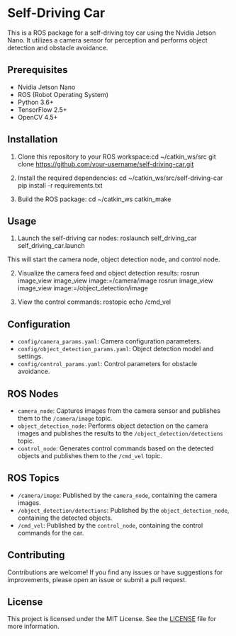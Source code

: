 # Self-Driving Car

This is a ROS package for a self-driving toy car using the Nvidia Jetson Nano. It utilizes a camera sensor for perception and performs object detection and obstacle avoidance.

## Prerequisites

- Nvidia Jetson Nano
- ROS (Robot Operating System)
- Python 3.6+
- TensorFlow 2.5+
- OpenCV 4.5+

## Installation

1. Clone this repository to your ROS workspace:cd ~/catkin_ws/src
git clone https://github.com/your-username/self-driving-car.git

2. Install the required dependencies:
cd ~/catkin_ws/src/self-driving-car
pip install -r requirements.txt

3. Build the ROS package:
cd ~/catkin_ws
catkin_make

## Usage

1. Launch the self-driving car nodes:
roslaunch self_driving_car self_driving_car.launch

This will start the camera node, object detection node, and control node.

2. Visualize the camera feed and object detection results:
rosrun image_view image_view image:=/camera/image
rosrun image_view image_view image:=/object_detection/image

3. View the control commands:
rostopic echo /cmd_vel

## Configuration

- `config/camera_params.yaml`: Camera configuration parameters.
- `config/object_detection_params.yaml`: Object detection model and settings.
- `config/control_params.yaml`: Control parameters for obstacle avoidance.

## ROS Nodes

- `camera_node`: Captures images from the camera sensor and publishes them to the `/camera/image` topic.
- `object_detection_node`: Performs object detection on the camera images and publishes the results to the `/object_detection/detections` topic.
- `control_node`: Generates control commands based on the detected objects and publishes them to the `/cmd_vel` topic.

## ROS Topics

- `/camera/image`: Published by the `camera_node`, containing the camera images.
- `/object_detection/detections`: Published by the `object_detection_node`, containing the detected objects.
- `/cmd_vel`: Published by the `control_node`, containing the control commands for the car.

## Contributing

Contributions are welcome! If you find any issues or have suggestions for improvements, please open an issue or submit a pull request.

## License

This project is licensed under the MIT License. See the [LICENSE](LICENSE) file for more information.